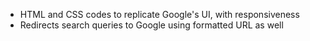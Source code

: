 - HTML and CSS codes to replicate Google's UI, with responsiveness
- Redirects search queries to Google using formatted URL as well
